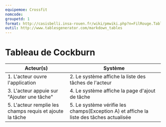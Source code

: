 ```yaml
---
equipemoe: Crossfit
nomcode: 
groupetd: 1
format: http://casisbelli.insa-rouen.fr/wiki/pmwiki.php?n=FilRouge.TableauCockburn
outil: http://www.tablesgenerator.com/markdown_tables
---
```

# Tableau de Cockburn

| Acteur(s)       | Système                        | 
|-----------------|--------------------------------|
| 1. L'acteur ouvre l'application |2. Le système affiche la liste des tâches de l'acteur| 
| 3. L'acteur appuie sur "Ajouter une tâche"|4. Le système affiche la page d'ajout de tâche|
| 5. L'acteur remplie les champs requis et ajoute la tâche |5. Le système vérifie les champs(Exception A) et affiche la liste des tâches actualisée|
